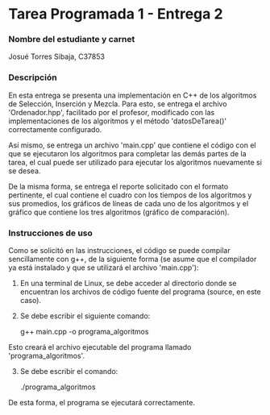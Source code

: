 # Tarea Programada 1 - Entrega 2

### Nombre del estudiante y carnet
Josué Torres Sibaja, C37853

### Descripción
En esta entrega se presenta una implementación en C++ de los algoritmos de Selección, Inserción y Mezcla. Para esto, se entrega el archivo 'Ordenador.hpp', facilitado por el profesor, modificado con las implementaciones de los algoritmos y el método 'datosDeTarea()' correctamente configurado.

Así mismo, se entrega un archivo 'main.cpp' que contiene el código con el que se ejecutaron los algoritmos para completar las demás partes de la tarea, el cual puede ser utilizado para ejecutar los algoritmos nuevamente si se desea.

De la misma forma, se entrega el reporte solicitado con el formato pertinente, el cual contiene el cuadro con los tiempos de los algoritmos y sus promedios, los gráficos de líneas de cada uno de los algoritmos y el gráfico que contiene los tres algoritmos (gráfico de comparación).

### Instrucciones de uso
Como se solicitó en las instrucciones, el código se puede compilar sencillamente con g++, de la siguiente forma (se asume que el compilador ya está instalado y que se utilizará el archivo 'main.cpp'):

1. En una terminal de Linux, se debe acceder al directorio donde se encuentran los archivos de código fuente del programa (source, en este caso).

2. Se debe escribir el siguiente comando:

   g++ main.cpp -o programa_algoritmos

Esto creará el archivo ejecutable del programa llamado 'programa_algoritmos'.

3. Se debe escribir el comando:

   ./programa_algoritmos

De esta forma, el programa se ejecutará correctamente.